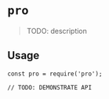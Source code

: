 # `pro`

> TODO: description

## Usage

```
const pro = require('pro');

// TODO: DEMONSTRATE API
```
